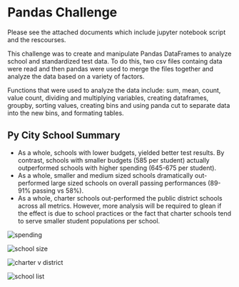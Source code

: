 # Pandas Challenge

Please see the attached documents which include jupyter notebook script and the rescourses. 

This challenge was to create and manipulate Pandas DataFrames to analyze school and standardized test data. To do this, two csv files containg data were read and then pandas were used to merge the files together and analyze the data based on a variety of factors. 

Functions that were used to analyze the data include: sum, mean, count, value count, dividing and multiplying variables, creating dataframes, groupby, sorting values, creating bins and using panda cut to separate data into the new bins, and formating tables.

## Py City School Summary
* As a whole, schools with lower budgets, yielded better test results. By contrast, schools with smaller budgets (585 per student) actually outperformed schools with higher spending (645-675 per student).
* As a whole, smaller and medium sized schools dramatically out-performed large sized schools on overall passing performances (89-91% passing vs 58%).
* As a whole, charter schools out-performed the public district schools across all metrics. However, more analysis will be required to glean if the effect is due to school practices or the fact that charter schools tend to serve smaller student populations per school.

![spending](https://user-images.githubusercontent.com/120147552/213919360-cbf43ec6-de9c-4116-8a7f-6f97677c1ab2.png)

![school size](https://user-images.githubusercontent.com/120147552/213951056-e0f1788f-5b17-4798-994a-8e489230b246.png)

![charter v  district](https://user-images.githubusercontent.com/120147552/213951065-4107f61c-c32b-4242-b5bf-e929a6f20623.png)

![school list](https://user-images.githubusercontent.com/120147552/213951073-1db21940-a4bf-4611-b4ce-c03fe7dd76dc.png)
